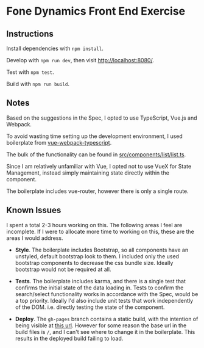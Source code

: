 # Fone Dynamics Front End Exercise

## Instructions

Install dependencies with `npm install`.

Develop with `npm run dev`, then visit [http://localhost:8080/](http://localhost:8080/).

Test with `npm test`.

Build with `npm run build`.


## Notes

Based on the suggestions in the Spec, I opted to use TypeScript, Vue.js and Webpack.

To avoid wasting time setting up the development environment, I used boilerplate from [vue-webpack-typescript](https://github.com/ducksoupdev/vue-webpack-typescript).

The bulk of the functionality can be found in [src/components/list/list.ts](src/components/list/list.ts).

Since I am relatively unfamiliar with Vue, I opted not to use VueX for State Management, instead simply maintaining state directly within the component.

The boilerplate includes vue-router, however there is only a single route.


## Known Issues

I spent a total 2-3 hours working on this. The following areas I feel are incomplete. If I were to allocate more time to working on this, these are the areas I would address.

- **Style**. The boilerplate includes Bootstrap, so all components have an unstyled, default bootstrap look to them. I included only the used bootstrap components to decrease the css bundle size. Ideally bootstrap would not be required at all.

- **Tests**. The boilerplate includes karma, and there is a single test that confirms the initial state of the data loading in. Tests to confirm the search/select functionality works in accordance with the Spec, would be a top priority. Ideally I'd also include unit tests that work independently of the DOM. i.e. directly testing the state of the component.

- **Deploy**. The `gh-pages` branch contains a static build, with the intention of being visible at [this url](https://simon-lang.github.io/fone-dynamics-fe-challenge/). However for some reason the base url in the build files is `/`, and I can't see where to change it in the boilerplate. This results in the deployed build failing to load.
